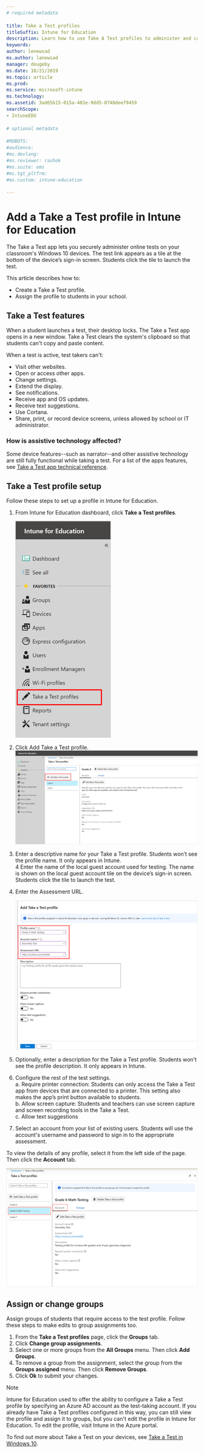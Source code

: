 ```yaml
---
# required metadata

title: Take a Test profiles
titleSuffix: Intune for Education
description: Learn how to use Take A Test profiles to administer and capture student test results.
keywords:
author: lenewsad
ms.author: lanewsad
manager: dougeby
ms.date: 10/21/2019
ms.topic: article
ms.prod:
ms.service: microsoft-intune
ms.technology:
ms.assetid: 3ad65b15-015a-402e-9dd5-0748dee79459
searchScope:
- IntuneEDU

# optional metadata

#ROBOTS:
#audience:
#ms.devlang:
#ms.reviewer: rashok
#ms.suite: ems
#ms.tgt_pltfrm: 
#ms.custom: intune-education

---
```


# Add a Take a Test profile in Intune for Education

The Take a Test app lets you securely administer online tests on your classroom's Windows 10 devices. The test link appears as a tile at the bottom of the device’s sign-in screen. Students click the tile to launch the test. 
 
This article describes how to:
* Create a Take a Test profile.
* Assign the profile to students in your school.  

## Take a Test features
When a student launches a test, their desktop locks. The Take a Test app opens in a new window. Take a Test clears the system's clipboard so that students can't copy and paste content.

When a test is active, test takers can't:

* Visit other websites.
* Open or access other apps.
* Change settings.
* Extend the display.  
* See notifications.
* Receive app and OS updates.
* Receive text suggestions.
* Use Cortana.
* Share, print, or record device screens, unless allowed by school or IT administrator.

### How is assistive technology affected?
Some device features--such as narrator--and other assistive technology are still fully functional while taking a test. For a list of the apps features, see [Take a Test app technical reference](https://docs.microsoft.com/education/windows/take-a-test-app-technical).


## Take a Test profile setup
Follow these steps to set up a profile in Intune for Education.  

1. From Intune for Education dashboard, click **Take a Test profiles**.    

    ![Screenshot of the Intune side bar, highlighting Take a Test option.](./media/take-a-test-1910-01.png)   
1.  Click Add Take a Test profile.  
    ![Screenshot of Take A Test page, highlighting "Add Take a Test profile" button.](./media/take-a-test-1910-02.png)
1. Enter a descriptive name for your Take a Test profile. Students won’t see the profile name. It only appears in Intune.   
4 Enter the name of the local guest account used for testing. The name is shown on the local guest account tile on the device’s sign-in screen. Students click the tile to launch the test.  
1. Enter the Assessment URL.   

   ![Screenshot of settings, highlighting three required fields](./media/take-a-test-1910-03.png)  
1. Optionally, enter a description for the Take a Test profile. Students won’t see the profile description. It only appears in Intune.  
2. Configure the rest of the test settings.    
    a. Require printer connection: Students can only access the Take a Test app from devices that are connected to a printer. This setting also makes the app’s print button available to students.  
    b. Allow screen capture: Students and teachers can use screen capture and screen recording tools in the Take a Test.  
    c. Allow text suggestions   
3. Select an account from your list of existing users. Students will use the account's username and password to sign in to the appropriate assessment.  

To view the details of any profile, select it from the left side of the page. Then click the **Account** tab.  

 ![Screenshot showing a profile's details, highlighting the selected profile and the Account button.](./media/take-a-test-1910-04.png)  


## Assign or change groups
Assign groups of students that require access to the test profile. Follow these steps to make edits to group assignments too.
1. From the **Take a Test profiles** page, click the **Groups** tab. 
2. Click **Change group assignments**. 
3. Select one or more groups from the **All Groups** menu. Then click **Add Groups**. 
4. To remove a group from the assignment, select the group from the **Groups assigned** menu. Then click **Remove Groups**.
5. Click **Ok** to submit your changes.

> [!NOTE]
>  Intune for Education used to offer the ability to configure a Take a Test profile by specifying an Azure AD account as the test-taking account. If you already have Take a Test profiles configured in this way, you can still view the profile and assign it to groups, but you can't edit the profile in Intune for Education. To edit the profile, visit Intune in the Azure portal.  

To find out more about Take a Test on your devices, see [Take a Test in Windows 10](https://technet.microsoft.com/edu/windows/take-tests-in-windows-10).
